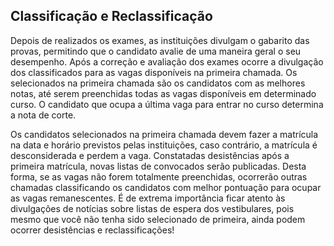 Classificação e Reclassificação
--------------------------------

  Depois de realizados os exames, as instituições divulgam o gabarito das provas, permitindo que o candidato avalie de uma maneira geral o seu desempenho. Após a correção e avaliação dos exames ocorre a divulgação dos classificados para as vagas disponíveis na primeira chamada. Os selecionados na primeira chamada são os candidatos com as melhores notas, até serem preenchidas todas as vagas disponíveis em determinado curso. O candidato que ocupa a última vaga para entrar no curso determina a nota de corte. 

  Os candidatos selecionados na primeira chamada devem fazer a matrícula na data e horário previstos pelas instituições, caso contrário, a matrícula é desconsiderada e perdem a vaga. Constatadas desistências após a primeira matrícula, novas listas de convocados serão publicadas. Desta forma, se as vagas não forem totalmente preenchidas, ocorrerão outras chamadas classificando os candidatos com melhor pontuação para ocupar as vagas remanescentes. É de extrema importância ficar atento às divulgações de notícias sobre listas de espera dos vestibulares, pois mesmo que você não tenha sido selecionado de primeira, ainda podem ocorrer desistências e reclassificações!
